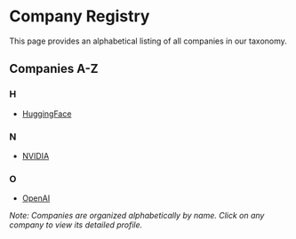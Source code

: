 # Company Registry

This page provides an alphabetical listing of all companies in our taxonomy.

## Companies A-Z

### H

- [HuggingFace](registry/huggingface.md)

### N

- [NVIDIA](registry/nvidia.md)

### O

- [OpenAI](registry/openai.md)

*Note: Companies are organized alphabetically by name. Click on any company to view its detailed profile.*